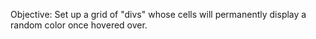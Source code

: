 Objective:
    Set up a grid of "divs" whose cells will permanently display
    a random color once hovered over.